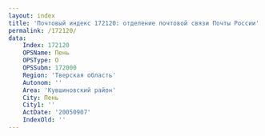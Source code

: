 ```yaml
---
layout: index
title: 'Почтовый индекс 172120: отделение почтовой связи Почты России'
permalink: /172120/
data:
    Index: 172120
    OPSName: Пень
    OPSType: О
    OPSSubm: 172000
    Region: 'Тверская область'
    Autonom: ''
    Area: 'Кувшиновский район'
    City: Пень
    City1: ''
    ActDate: '20050907'
    IndexOld: ''
---
```


